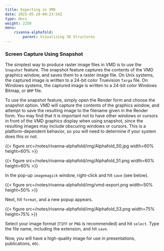 ```yaml
---
title: Exporting in VMD
date: 2025-05-20-00:23:54Z
type: docs 
weight: 2250
menu: 
    rivanna-alphafold:
        parent: Visualizing 3D Structures
---
```


### Screen Capture Using Snapshot 
The simplest way to produce raster image files in VMD is to use the `Snapshot` feature. The snapshot feature captures the contents of the VMD graphics window, and saves them to a raster image file. On Unix systems, the captured image is written to a 24-bit color Truevision `Targa` file. On Windows systems, the captured image is written to a 24-bit color Windows Bitmap, or `BMP` file. 

To use the snapshot feature, simply open the Render form and choose the snapshot option. VMD will capture the contents of the graphics window, and attempt to save the resulting image to the filename given in the Render form. You may find that it is important not to have other windows or cursors in front of the VMD graphics display when using snapshot, since the resulting images may include obscuring windows or cursors. This is a platform-dependent behavior, so you will need to determine if your system does this or not. 

{{< figure src=/notes/rivanna-alphafold/img/Alphafold_50.jpg width=60% height=60% >}}

{{< figure src=/notes/rivanna-alphafold/img/Alphafold_51.png width=60% height=60% >}}

In the pop-up `imagemagick` window, right-click and hit `save` (see below).

{{< figure src=/notes/rivanna-alphafold/img/vmd-export.png width=50% height=50% >}}

Next, hit `format`, and a new popup appears. 

{{< figure src=/notes/rivanna-alphafold/img/Alphafold_53.png width=75% height=75% >}}

Select your image format (`TIFF` or `PNG` is recommended) and hit `select`.
Type the file name, including the extension, and hit `save`.

Now, you will have a high-quality image for use in presentations, publications, etc.

